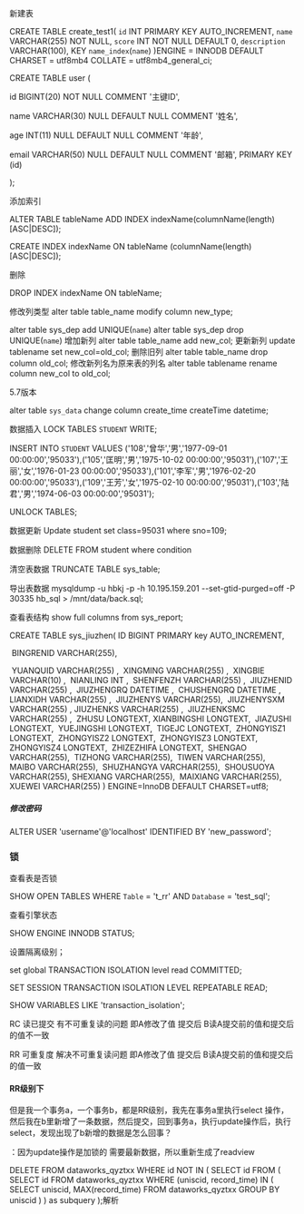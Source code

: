 新建表

CREATE TABLE create_test1(
	`id` INT PRIMARY KEY AUTO_INCREMENT,
	`name` VARCHAR(255) NOT NULL,
	`score` INT NOT NULL DEFAULT 0,
	`description` VARCHAR(100),
    <!-- KEY 和 INDEX 作用一直 非唯一性索引  -->
    <!-- UNIQUE KEY 唯一性索引 -->
	KEY `name_index`(`name`)
)ENGINE = INNODB DEFAULT CHARSET = utf8mb4 COLLATE = utf8mb4_general_ci; 



CREATE TABLE user (    

id BIGINT(20) NOT NULL COMMENT '主键ID',   

 name VARCHAR(30) NULL DEFAULT NULL COMMENT '姓名',   

 age INT(11) NULL DEFAULT NULL COMMENT '年龄',  

 email VARCHAR(50) NULL DEFAULT NULL COMMENT '邮箱',    PRIMARY KEY (id)

 );

添加索引

ALTER TABLE tableName ADD INDEX indexName(columnName(length) [ASC|DESC]);

CREATE INDEX indexName ON tableName (columnName(length) [ASC|DESC]);

删除

DROP INDEX indexName ON tableName;



修改列类型
alter table table_name  modify column new_type;

alter table sys_dep add UNIQUE(`name`)
alter table sys_dep drop UNIQUE(`name`)
增加新列 
alter table table_name add new_col; 
更新新列
update tablename set new_col=old_col;
删除旧列
alter table table_name  drop column old_col;
修改新列名为原来表的列名
alter table tablename rename column new_col  to old_col;

5.7版本

alter table `sys_data` change column create_time createTime datetime;

数据插入
LOCK TABLES `STUDENT` WRITE;

INSERT INTO `STUDENT` VALUES ('108','曾华','男','1977-09-01 00:00:00','95033'),('105','匡明','男','1975-10-02 00:00:00','95031'),('107','王丽','女','1976-01-23 00:00:00','95033'),('101','李军','男','1976-02-20 00:00:00','95033'),('109','王芳','女','1975-02-10 00:00:00','95031'),('103','陆君','男','1974-06-03 00:00:00','95031');

UNLOCK TABLES;

数据更新
Update student
set class=95031
where sno=109;

数据删除
DELETE FROM student where condition

清空表数据
TRUNCATE TABLE sys_table;

导出表数据
mysqldump -u hbkj -p -h 10.195.159.201 --set-gtid-purged=off -P 30335 hb_sql > /mnt/data/back.sql;

查看表结构
show full columns from sys_report;



CREATE TABLE sys_jiuzhen(
	ID BIGINT PRIMARY key AUTO_INCREMENT,

​    BINGRENID VARCHAR(255),

​	YUANQUID VARCHAR(255) ,
​	XINGMING VARCHAR(255) ,
​	XINGBIE VARCHAR(10) ,
​	NIANLING INT ,
​	SHENFENZH VARCHAR(255) ,
​	JIUZHENID VARCHAR(255) ,
​	JIUZHENGRQ DATETIME ,
​	CHUSHENGRQ DATETIME ,
​	LIANXIDH VARCHAR(255) ,
​	JIUZHENYS VARCHAR(255),
​	JIUZHENYSXM VARCHAR(255) ,
​	JIUZHENKS  VARCHAR(255) ,
​	JIUZHENKSMC  VARCHAR(255) ,
​	ZHUSU LONGTEXT,
​	XIANBINGSHI LONGTEXT,
​	JIAZUSHI LONGTEXT,
​	YUEJINGSHI LONGTEXT,
​	TIGEJC LONGTEXT,
​	ZHONGYISZ1 LONGTEXT,
​	ZHONGYISZ2 LONGTEXT,
​	ZHONGYISZ3 LONGTEXT,
​	ZHONGYISZ4 LONGTEXT,
​	ZHIZEZHIFA LONGTEXT,
​	SHENGAO VARCHAR(255),
​	TIZHONG VARCHAR(255),
​	TIWEN VARCHAR(255),
​	MAIBO VARCHAR(255),
​	SHUZHANGYA VARCHAR(255),
​	SHOUSUOYA  VARCHAR(255),
​	SHEXIANG  VARCHAR(255),
​	MAIXIANG  VARCHAR(255),
​	XUEWEI  VARCHAR(255)
) ENGINE=InnoDB DEFAULT CHARSET=utf8;

##### 修改密码

ALTER USER 'username'@'localhost' IDENTIFIED BY 'new_password';

### 锁

查看表是否锁

SHOW OPEN TABLES WHERE `Table` = 't_rr' AND `Database` = 'test_sql';

查看引擎状态

SHOW ENGINE INNODB STATUS;

设置隔离级别；

set global TRANSACTION ISOLATION level read COMMITTED;

SET SESSION TRANSACTION ISOLATION LEVEL REPEATABLE READ;

SHOW VARIABLES LIKE 'transaction_isolation';

RC 读已提交 有不可重复读的问题 即A修改了值 提交后 B读A提交前的值和提交后的值不一致

RR 可重复度 解决不可重复读问题 即A修改了值 提交后 B读A提交前的值和提交后的值一致

#### RR级别下

但是我一个事务a，一个事务b，都是RR级别，我先在事务a里执行select 操作，然后我在b里新增了一条数据，然后提交，回到事务a，执行update操作后，执行select，发现出现了b新增的数据是怎么回事？

：因为update操作是加锁的 需要最新数据，所以重新生成了readview





DELETE FROM dataworks_qyztxx
WHERE id NOT IN (
    SELECT id FROM (
        SELECT id
        FROM dataworks_qyztxx
        WHERE (uniscid, record_time) IN (
            SELECT uniscid, MAX(record_time)
            FROM dataworks_qyztxx
            GROUP BY uniscid
        )
    ) as subquery
);解析